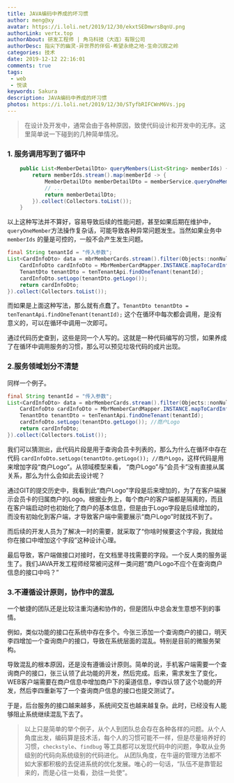 ```yaml
---
title: JAVA编码中养成的坏习惯
author: meng@xy
avatar: https://i.loli.net/2019/12/30/ekxtSEDmwrsBqnU.png
authorLink: vertx.top
authorAbout: 研发工程师 | 角马科技（大连）有限公司
authorDesc: 指尖下的幽灵-异世界的伴侣-希望永绝之地-生命沉寂之岭
categories: 技术
date: 2019-12-12 22:16:01
comments: true
tags: 
 - web
 - 悦读
keywords: Sakura
description: JAVA编码中养成的坏习惯
photos: https://i.loli.net/2019/12/30/STyfbRIFCWnM6Vs.jpg
---
```

> 在设计及开发中，通常会由于各种原因，致使代码设计和开发中的无序。这里简单说一下碰到的几种简单情况。

### 1. 服务调用写到了循环中
``` java
    public List<MemberDetailDto> queryMembers(List<String> memberIds) {
        return memberIds.stream().map(memberId -> {
            MemberDetailDto memberDetailDto = memberService.queryOneMember(memberId);
            // ...
            return memberDetailDto;
        }).collect(Collectors.toList());
    }
```
以上这种写法并不算好，容易导致后续的性能问题，甚至如果后期在维护中，`queryOneMember`方法操作复杂话，可能导致各种异常问题发生。当然如果业务中 `memberIds` 的量是可控的，一般不会产生发生问题。

``` java
final String tenantId = "传入参数";
List<CardInfoDto> data = mbrMemberCards.stream().filter(Objects::nonNull).map(mbrMemberCard -> {
    CardInfoDto cardInfoDto = MbrMemberCardMapper.INSTANCE.mapToCardInfoDto(mbrMemberCard);
    TenantDto tenantDto = tenTenantApi.findOneTenant(tenantId);
    cardInfoDto.setLogo(tenantDto.getLogo());
    return cardInfoDto;
}).collect(Collectors.toList());
```
而如果是上面这种写法，那么就有点蠢了。`TenantDto tenantDto = tenTenantApi.findOneTenant(tenantId);` 这个在循环中每次都会调用，是没有意义的，可以在循环中调用一次即可。

通过代码历史查到，这些是同一个人写的。这就是一种代码编写的习惯，如果养成了在循环中调用服务的习惯，那么可以预见垃圾代码的成片出现。

### 2.服务领域划分不清楚
同样一个例子。
``` java
final String tenantId = "传入参数";
List<CardInfoDto> data = mbrMemberCards.stream().filter(Objects::nonNull).map(mbrMemberCard -> {
    CardInfoDto cardInfoDto = MbrMemberCardMapper.INSTANCE.mapToCardInfoDto(mbrMemberCard);
    TenantDto tenantDto = tenTenantApi.findOneTenant(tenantId);
    cardInfoDto.setLogo(tenantDto.getLogo()); //商户Logo
    return cardInfoDto;
}).collect(Collectors.toList());
```
我们可以猜测出，此代码片段是用于查询会员卡列表的，那么为什么在循环中存在代码 `cardInfoDto.setLogo(tenantDto.getLogo()); //商户Logo`，这样代码是用来增加字段“商户Logo”。从领域模型来看， “商户Logo”与“会员卡”没有直接从属关系，那么为什么会如此去设计呢？

通过GIT的提交历史中，我看到此“商户Logo”字段是后来增加的，为了在客户端展示会员卡的归属商户的Logo。根据业务上，每个商户的客户端都是隔离的，而且在客户端启动时也初始化了商户的基本信息，但是由于Logo字段是后续增加的，而没有初始化到客户端，才导致客户端中需要展示“商户Logo”时就找不到了。

而后续的开发人员为了解决一时的需要，就采取了“你啥时候要这个字段，我就给你在接口中增加这个字段”这种设计心理。

最后导致，客户端做接口对接时，在文档里寻找需要的字段。一个反人类的服务诞生了。我们JAVA开发工程师经常被问这样一类问题“商户Logo不应个在查询商户信息的接口中吗？”

### 3.不遵循设计原则，协作中的混乱

一个敏捷的团队还是比较注重沟通和协作的，但是团队中总会发生意想不到的事情。

例如，类似功能的接口在系统中存在多个。今张三添加一个查询商户的接口，明天李四增加一个查询商户的接口，导致在系统层面的混乱。特别是目前的微服务架构。

导致混乱的根本原因，还是没有遵循设计原则。简单的说，手机客户端需要一个查询商户的接口，张三认领了此功能的开发，然后完成。后来，需求发生了变化，WEB客户端需要在商户信息中增加商户下的渠道信息，李四认领了这个功能的开发，然后李四重新写了一个查询商户信息的接口也提交测试了。

于是，后台服务的接口越来越多，系统间交互也越来越复杂。此时，已经没有人能够阻止系统继续混乱下去了。

> 以上只是简单的举个例子，从个人到团队总会存在各种各样的问题。从个人角度出发，编码算是技术活，每个人的习惯可能不一样，但是尽量培养好的习惯，`checkstyle`、`findbug` 等工具都可以发现代码中的问题，争取从业务级别的代码向系统级别的代码进化。 从团队角度，在牛逼的管理方法都不如大家都积极的去促进系统的优化发展。唯心的一句话，“队伍不是靠管起来的，而是心往一处看，劲往一处使”。
